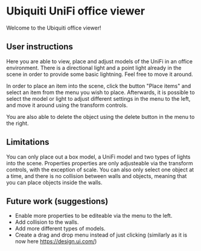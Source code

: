 # Ubiquiti UniFi office viewer

Welcome to the Ubiquiti office viewer!

## User instructions

Here you are able to view, place and adjust models of the UniFi in an office environment. There is a directional light and a point light already in the scene in order to provide some basic lightning. Feel free to move it around.

In order to place an item into the scene, click the button "Place items" and select an item from the menu you wish to place.
Afterwards, it is possible to select the model or light to adjust different settings in the menu to the left, and move it around using the transform controls.

You are also able to delete the object using the delete button in the menu to the right.

## Limitations

You can only place out a box model, a UniFi model and two types of lights into the scene.
Properties properties are only adjusteable via the transform controls, with the exception of scale.
You can also only select one object at a time, and there is no collision between walls and objects, meaning that you can place objects inside the walls.

## Future work (suggestions)

- Enable more properties to be editeable via the menu to the left.
- Add collision to the walls.
- Add more different types of models.
- Create a drag and drop menu instead of just clicking (similarly as it is now here https://design.ui.com/)
